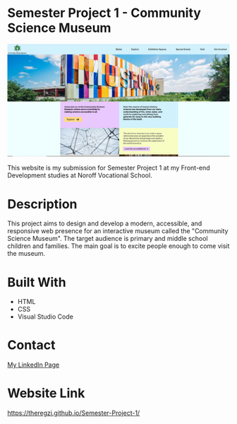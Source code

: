 # Semester Project 1 - Community Science Museum
![Website image](assets/website-image.JPG)

This website is my submission for Semester Project 1 at my Front-end Development studies at Noroff Vocational School.

# Description

This project aims to design and develop a modern, accessible, and responsive web presence for an interactive museum called the "Community Science Museum". The target audience is primary and middle school children and families. The main goal is to excite people enough to come visit the museum. 

# Built With

- HTML
- CSS
- Visual Studio Code

# Contact
[My LinkedIn Page](https://www.linkedin.com/in/regine-dille-kornbakk-aa0a7b288/)

# Website Link
https://theregzi.github.io/Semester-Project-1/


